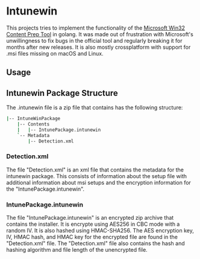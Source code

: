 # Intunewin

This projects tries to implement the functionality of the [Microsoft Win32 Content Prep Tool](https://github.com/Microsoft/Microsoft-Win32-Content-Prep-Tool) in golang.
It was made out of frustration with Microsoft's unwillingness to fix bugs in the official tool and regularly breaking it for months after new releases. It is also mostly
crossplatform with support for .msi files missing on macOS and Linux.

## Usage

## Intunewin Package Structure

The .intunewin file is a zip file that contains has the following structure:

```bash
|-- IntuneWinPackage
    |-- Contents
    |   |-- IntunePackage.intunewin
    `-- Metadata
        |-- Detection.xml
```

### Detection.xml

The file "Detection.xml" is an xml file that contains the metadata for the intunewin package. This consists of information about the setup file with additional information
about msi setups and the encryption information for the "IntunePackage.intunewin".

### IntunePackage.intunewin

The file "IntunePackage.intunewin" is an encrypted zip archive that contains the installer. It is encrypte using AES256 in CBC mode with a random IV.
It is also hashed using HMAC-SHA256. The AES encryption key, IV, HMAC hash, and HMAC key for the encrypted file are found in the "Detection.xml" file. The "Detection.xml"
file also contains the hash and hashing algorithm and file length of the unencrypted file.
